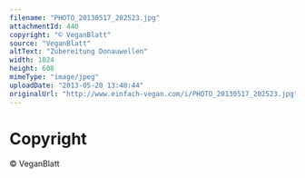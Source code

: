 ```yaml
---
filename: "PHOTO_20130517_202523.jpg"
attachmentId: 440
copyright: "© VeganBlatt"
source: "VeganBlatt"
altText: "Zubereitung Donauwellen"
width: 1024
height: 608
mimeType: "image/jpeg"
uploadDate: "2013-05-20 13:40:44"
originalUrl: "http://www.einfach-vegan.com/i/PHOTO_20130517_202523.jpg"
---
```


# Copyright

© VeganBlatt
